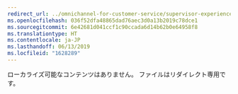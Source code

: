 ```yaml
---
redirect_url: ../omnichannel-for-customer-service/supervisor-experiences
ms.openlocfilehash: 036f52dfa48865dad76aec3d0a13b2019c78dce1
ms.sourcegitcommit: 6e42681d041ccf1c90ccada6d14b62b0e64958f8
ms.translationtype: HT
ms.contentlocale: ja-JP
ms.lasthandoff: 06/13/2019
ms.locfileid: "1628289"
---
```

ローカライズ可能なコンテンツはありません。 ファイルはリダイレクト専用です。